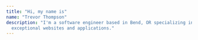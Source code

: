 ```yaml
---
title: "Hi, my name is"
name: "Trevor Thompson"
description: "I'm a software engineer based in Bend, OR specializing in building
  exceptional websites and applications."
---
```

